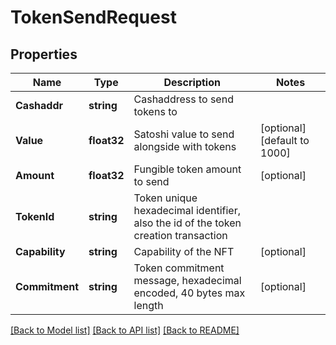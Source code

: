 # TokenSendRequest

## Properties

Name | Type | Description | Notes
------------ | ------------- | ------------- | -------------
**Cashaddr** | **string** | Cashaddress to send tokens to | 
**Value** | **float32** | Satoshi value to send alongside with tokens | [optional] [default to 1000]
**Amount** | **float32** | Fungible token amount to send | [optional] 
**TokenId** | **string** | Token unique hexadecimal identifier, also the id of the token creation transaction | 
**Capability** | **string** | Capability of the NFT | [optional] 
**Commitment** | **string** | Token commitment message, hexadecimal encoded, 40 bytes max length | [optional] 

[[Back to Model list]](../README.md#documentation-for-models) [[Back to API list]](../README.md#documentation-for-api-endpoints) [[Back to README]](../README.md)


